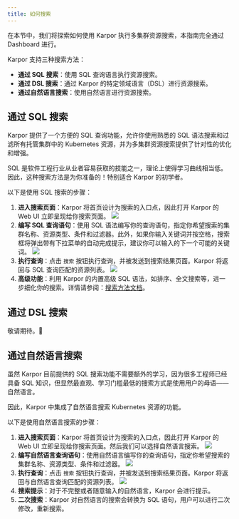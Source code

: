 ```yaml
---
title: 如何搜索
---
```

在本节中，我们将探索如何使用 Karpor 执行多集群资源搜索，本指南完全通过 Dashboard 进行。

Karpor 支持三种搜索方法：

- **通过 SQL 搜索**：使用 SQL 查询语言执行资源搜索。
- **通过 DSL 搜索**：通过 Karpor 的特定领域语言（DSL）进行资源搜索。
- **通过自然语言搜索**：使用自然语言进行资源搜索。

## 通过 SQL 搜索

Karpor 提供了一个方便的 SQL 查询功能，允许你使用熟悉的 SQL 语法搜索和过滤所有托管集群中的 Kubernetes 资源，并为多集群资源搜索提供了针对性的优化和增强。

SQL 是软件工程行业从业者容易获取的技能之一，理论上使得学习曲线相当低。因此，这种搜索方法是为你准备的！特别适合 Karpor 的初学者。

以下是使用 SQL 搜索的步骤：

1. **进入搜索页面**：Karpor 将首页设计为搜索的入口点，因此打开 Karpor 的 Web UI 立即呈现给你搜索页面。
   ![](/karpor/assets/search/search-home.png)
2. **编写 SQL 查询语句**：使用 SQL 语法编写你的查询语句，指定你希望搜索的集群名称、资源类型、条件和过滤器。此外，如果你输入关键词并按空格，搜索框将弹出带有下拉菜单的自动完成提示，建议你可以输入的下一个可能的关键词。
   ![](/karpor/assets/search/search-auto-complete.png)
3. **执行查询**：点击 `搜索` 按钮执行查询，并被发送到搜索结果页面。Karpor 将返回与 SQL 查询匹配的资源列表。
   ![](/karpor/assets/search/search-result.png)
4. **高级功能**：利用 Karpor 的内置高级 SQL 语法，如排序、全文搜索等，进一步细化你的搜索。详情请参阅：[搜索方法文档](../5-references/3-search-methods.md)。

## 通过 DSL 搜索

敬请期待。🚧

## 通过自然语言搜索

虽然 Karpor 目前提供的 SQL 搜索功能不需要额外的学习，因为很多工程师已经具备 SQL 知识，但显然最直观、学习门槛最低的搜索方式是使用用户的母语——自然语言。

因此，Karpor 中集成了自然语言搜索 Kubernetes 资源的功能。

以下是使用自然语言搜索的步骤：

1. **进入搜索页面**：Karpor 将首页设计为搜索的入口点，因此打开 Karpor 的 Web UI 立即呈现给你搜索页面。然后我们可以选择自然语言搜索。
   ![](/karpor/assets/search/search-home-natural-language.png)
2. **编写自然语言查询语句**：使用自然语言编写你的查询语句，指定你希望搜索的集群名称、资源类型、条件和过滤器。
   ![](/karpor/assets/search/search-by-natural-language.png)
3. **执行查询**：点击 `搜索` 按钮执行查询，并被发送到搜索结果页面。Karpor 将返回与自然语言查询匹配的资源列表。
   ![](/karpor/assets/search/search-by-natural-language-result.png)
4. **搜索提示**：对于不完整或者随意输入的自然语言，Karpor 会进行提示。
5. **二次搜索**：Karpor 对自然语言的搜索会转换为 SQL 语句，用户可以进行二次修改，重新搜索。
